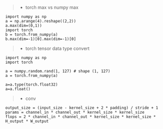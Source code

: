 > * torch max vs numpy max
```shell
import numpy as np
a = np.arange(4).reshape((2,2))
a.max(dim=(0,1))
import torch 
b = torch.from_numpy(a)
b.max(dim=-1)[0].max(dim=-1)[0]
```


> * torch tensor data type convert
```shell
import numpy as np
import torch

a = numpy.random.rand(1, 127) # shape (1, 127)
a = torch.from_numpy(a)

a=a.type(torch.float32)
a=a.float()
```


> * conv
```
output_size = (input_size - kernel_size + 2 * padding) / stride + 1
params = channel_in * channel_out * kernel_size * kernel_size
flops = 2 * channel_in * channel_out * kernel_size * kernel_size * H_output * W_output
```
